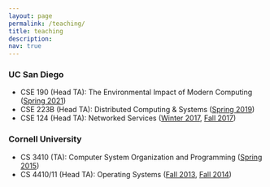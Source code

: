 ```yaml
---
layout: page
permalink: /teaching/
title: teaching
description:
nav: true
---
```


### UC San Diego

* CSE 190 (Head TA): The Environmental Impact of Modern Computing ([Spring 2021](http://cseweb.ucsd.edu/classes/sp21/cse190-a/))
* CSE 223B (Head TA): Distributed Computing & Systems ([Spring 2019](http://cseweb.ucsd.edu/classes/sp19/cse223B-a/))
* CSE 124 (Head TA): Networked Services ([Winter 2017](http://cseweb.ucsd.edu/classes/wi17/cse124-a/), [Fall 2017](http://cseweb.ucsd.edu/classes/fa17/cse124-a/))

### Cornell University

* CS 3410 (TA): Computer System Organization and Programming ([Spring 2015](https://www.cs.cornell.edu/courses/cs3410/2015sp/))
* CS 4410/11 (Head TA): Operating Systems ([Fall 2013](https://www.cs.cornell.edu/courses/cs4410/2013fa/), [Fall 2014](https://www.cs.cornell.edu/courses/cs4410/2014fa/))
